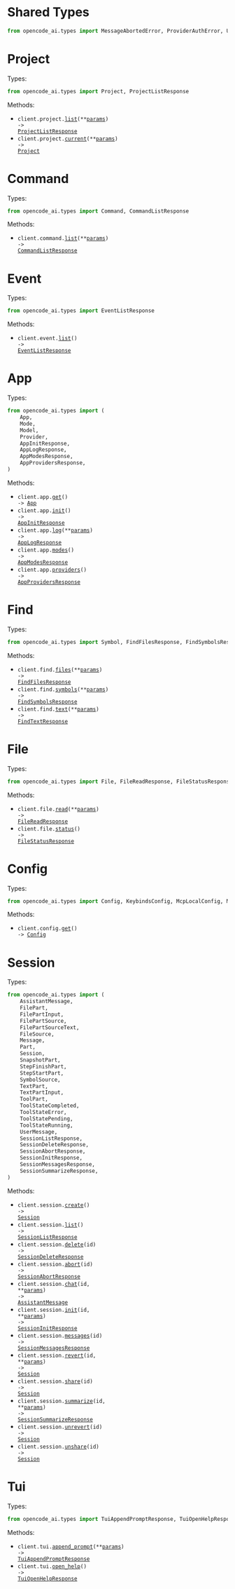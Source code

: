 # Shared Types

```python
from opencode_ai.types import MessageAbortedError, ProviderAuthError, UnknownError
```

# Project

Types:

```python
from opencode_ai.types import Project, ProjectListResponse
```

Methods:

- <code title="get /project">client.project.<a href="./src/opencode_ai/resources/project.py">list</a>(\*\*<a href="src/opencode_ai/types/project_list_params.py">params</a>) -> <a href="./src/opencode_ai/types/project_list_response.py">ProjectListResponse</a></code>
- <code title="get /project/current">client.project.<a href="./src/opencode_ai/resources/project.py">current</a>(\*\*<a href="src/opencode_ai/types/project_current_params.py">params</a>) -> <a href="./src/opencode_ai/types/project.py">Project</a></code>

# Command

Types:

```python
from opencode_ai.types import Command, CommandListResponse
```

Methods:

- <code title="get /command">client.command.<a href="./src/opencode_ai/resources/command.py">list</a>(\*\*<a href="src/opencode_ai/types/command_list_params.py">params</a>) -> <a href="./src/opencode_ai/types/command_list_response.py">CommandListResponse</a></code>

# Event

Types:

```python
from opencode_ai.types import EventListResponse
```

Methods:

- <code title="get /event">client.event.<a href="./src/opencode_ai/resources/event.py">list</a>() -> <a href="./src/opencode_ai/types/event_list_response.py">EventListResponse</a></code>

# App

Types:

```python
from opencode_ai.types import (
    App,
    Mode,
    Model,
    Provider,
    AppInitResponse,
    AppLogResponse,
    AppModesResponse,
    AppProvidersResponse,
)
```

Methods:

- <code title="get /app">client.app.<a href="./src/opencode_ai/resources/app.py">get</a>() -> <a href="./src/opencode_ai/types/app.py">App</a></code>
- <code title="post /app/init">client.app.<a href="./src/opencode_ai/resources/app.py">init</a>() -> <a href="./src/opencode_ai/types/app_init_response.py">AppInitResponse</a></code>
- <code title="post /log">client.app.<a href="./src/opencode_ai/resources/app.py">log</a>(\*\*<a href="src/opencode_ai/types/app_log_params.py">params</a>) -> <a href="./src/opencode_ai/types/app_log_response.py">AppLogResponse</a></code>
- <code title="get /mode">client.app.<a href="./src/opencode_ai/resources/app.py">modes</a>() -> <a href="./src/opencode_ai/types/app_modes_response.py">AppModesResponse</a></code>
- <code title="get /config/providers">client.app.<a href="./src/opencode_ai/resources/app.py">providers</a>() -> <a href="./src/opencode_ai/types/app_providers_response.py">AppProvidersResponse</a></code>

# Find

Types:

```python
from opencode_ai.types import Symbol, FindFilesResponse, FindSymbolsResponse, FindTextResponse
```

Methods:

- <code title="get /find/file">client.find.<a href="./src/opencode_ai/resources/find.py">files</a>(\*\*<a href="src/opencode_ai/types/find_files_params.py">params</a>) -> <a href="./src/opencode_ai/types/find_files_response.py">FindFilesResponse</a></code>
- <code title="get /find/symbol">client.find.<a href="./src/opencode_ai/resources/find.py">symbols</a>(\*\*<a href="src/opencode_ai/types/find_symbols_params.py">params</a>) -> <a href="./src/opencode_ai/types/find_symbols_response.py">FindSymbolsResponse</a></code>
- <code title="get /find">client.find.<a href="./src/opencode_ai/resources/find.py">text</a>(\*\*<a href="src/opencode_ai/types/find_text_params.py">params</a>) -> <a href="./src/opencode_ai/types/find_text_response.py">FindTextResponse</a></code>

# File

Types:

```python
from opencode_ai.types import File, FileReadResponse, FileStatusResponse
```

Methods:

- <code title="get /file">client.file.<a href="./src/opencode_ai/resources/file.py">read</a>(\*\*<a href="src/opencode_ai/types/file_read_params.py">params</a>) -> <a href="./src/opencode_ai/types/file_read_response.py">FileReadResponse</a></code>
- <code title="get /file/status">client.file.<a href="./src/opencode_ai/resources/file.py">status</a>() -> <a href="./src/opencode_ai/types/file_status_response.py">FileStatusResponse</a></code>

# Config

Types:

```python
from opencode_ai.types import Config, KeybindsConfig, McpLocalConfig, McpRemoteConfig, ModeConfig
```

Methods:

- <code title="get /config">client.config.<a href="./src/opencode_ai/resources/config.py">get</a>() -> <a href="./src/opencode_ai/types/config.py">Config</a></code>

# Session

Types:

```python
from opencode_ai.types import (
    AssistantMessage,
    FilePart,
    FilePartInput,
    FilePartSource,
    FilePartSourceText,
    FileSource,
    Message,
    Part,
    Session,
    SnapshotPart,
    StepFinishPart,
    StepStartPart,
    SymbolSource,
    TextPart,
    TextPartInput,
    ToolPart,
    ToolStateCompleted,
    ToolStateError,
    ToolStatePending,
    ToolStateRunning,
    UserMessage,
    SessionListResponse,
    SessionDeleteResponse,
    SessionAbortResponse,
    SessionInitResponse,
    SessionMessagesResponse,
    SessionSummarizeResponse,
)
```

Methods:

- <code title="post /session">client.session.<a href="./src/opencode_ai/resources/session.py">create</a>() -> <a href="./src/opencode_ai/types/session.py">Session</a></code>
- <code title="get /session">client.session.<a href="./src/opencode_ai/resources/session.py">list</a>() -> <a href="./src/opencode_ai/types/session_list_response.py">SessionListResponse</a></code>
- <code title="delete /session/{id}">client.session.<a href="./src/opencode_ai/resources/session.py">delete</a>(id) -> <a href="./src/opencode_ai/types/session_delete_response.py">SessionDeleteResponse</a></code>
- <code title="post /session/{id}/abort">client.session.<a href="./src/opencode_ai/resources/session.py">abort</a>(id) -> <a href="./src/opencode_ai/types/session_abort_response.py">SessionAbortResponse</a></code>
- <code title="post /session/{id}/message">client.session.<a href="./src/opencode_ai/resources/session.py">chat</a>(id, \*\*<a href="src/opencode_ai/types/session_chat_params.py">params</a>) -> <a href="./src/opencode_ai/types/assistant_message.py">AssistantMessage</a></code>
- <code title="post /session/{id}/init">client.session.<a href="./src/opencode_ai/resources/session.py">init</a>(id, \*\*<a href="src/opencode_ai/types/session_init_params.py">params</a>) -> <a href="./src/opencode_ai/types/session_init_response.py">SessionInitResponse</a></code>
- <code title="get /session/{id}/message">client.session.<a href="./src/opencode_ai/resources/session.py">messages</a>(id) -> <a href="./src/opencode_ai/types/session_messages_response.py">SessionMessagesResponse</a></code>
- <code title="post /session/{id}/revert">client.session.<a href="./src/opencode_ai/resources/session.py">revert</a>(id, \*\*<a href="src/opencode_ai/types/session_revert_params.py">params</a>) -> <a href="./src/opencode_ai/types/session.py">Session</a></code>
- <code title="post /session/{id}/share">client.session.<a href="./src/opencode_ai/resources/session.py">share</a>(id) -> <a href="./src/opencode_ai/types/session.py">Session</a></code>
- <code title="post /session/{id}/summarize">client.session.<a href="./src/opencode_ai/resources/session.py">summarize</a>(id, \*\*<a href="src/opencode_ai/types/session_summarize_params.py">params</a>) -> <a href="./src/opencode_ai/types/session_summarize_response.py">SessionSummarizeResponse</a></code>
- <code title="post /session/{id}/unrevert">client.session.<a href="./src/opencode_ai/resources/session.py">unrevert</a>(id) -> <a href="./src/opencode_ai/types/session.py">Session</a></code>
- <code title="delete /session/{id}/share">client.session.<a href="./src/opencode_ai/resources/session.py">unshare</a>(id) -> <a href="./src/opencode_ai/types/session.py">Session</a></code>

# Tui

Types:

```python
from opencode_ai.types import TuiAppendPromptResponse, TuiOpenHelpResponse
```

Methods:

- <code title="post /tui/append-prompt">client.tui.<a href="./src/opencode_ai/resources/tui.py">append_prompt</a>(\*\*<a href="src/opencode_ai/types/tui_append_prompt_params.py">params</a>) -> <a href="./src/opencode_ai/types/tui_append_prompt_response.py">TuiAppendPromptResponse</a></code>
- <code title="post /tui/open-help">client.tui.<a href="./src/opencode_ai/resources/tui.py">open_help</a>() -> <a href="./src/opencode_ai/types/tui_open_help_response.py">TuiOpenHelpResponse</a></code>
